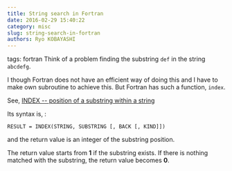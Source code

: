 ```yaml
---
title: String search in Fortran
date: 2016-02-29 15:40:22
category: misc
slug: string-search-in-fortran
authors: Ryo KOBAYASHI
---
```


tags: fortran
Think of a problem finding the substring `def` in the string `abcdefg`.

I though Fortran does not have an efficient way of doing this and I have
to make own subroutine to achieve this. But Fortran has such a function,
`index`.

See, [INDEX \-- position of a substring within a
string](https://gcc.gnu.org/onlinedocs/gfortran/INDEX-intrinsic.html)

Its syntax is, :

    RESULT = INDEX(STRING, SUBSTRING [, BACK [, KIND]])

and the return value is an integer of the substring position.

The return value starts from **1** if the substring exists. If there is
nothing matched with the substring, the return value becomes **0**.
